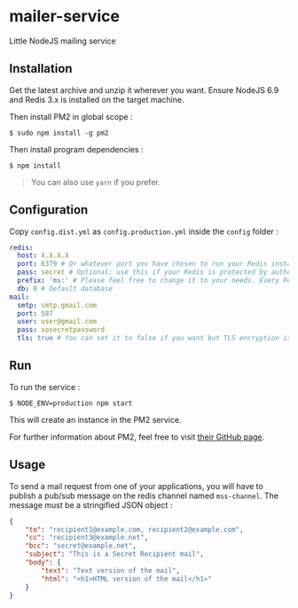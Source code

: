 # mailer-service

Little NodeJS mailing service

## Installation

Get the latest archive and unzip it wherever you want.
Ensure NodeJS 6.9 and Redis 3.x is installed on the target machine.

Then install PM2 in global scope :

`$ sudo npm install -g pm2`

Then install program dependencies :

`$ npm install`

> You can also use `yarn` if you prefer.

## Configuration

Copy `config.dist.yml` as `config.production.yml` inside the `config` folder :

```yaml
redis:
  host: X.X.X.X
  port: 6379 # Or whatever port you have chosen to run your Redis instance
  pass: secret # Optional: use this if your Redis is protected by authentication
  prefix: 'ms:' # Please feel free to change it to your needs. Every Redis key will be prefixed by this token.
  db: 0 # Default database
mail:
  smtp: smtp.gmail.com
  port: 587
  user: user@gmail.com
  pass: sosecretpassword
  tls: true # You can set it to false if you want but TLS encryption is recommended for privacy concerns
```

## Run

To run the service :

`$ NODE_ENV=production npm start`

This will create an instance in the PM2 service.

For further information about PM2, feel free to visit [their GitHub page](https://github.com/Unitech/pm2).

## Usage

To send a mail request from one of your applications, you will have to publish a pub/sub message on the redis channel named `mss-channel`.
The message must be a stringified JSON object :

```json
{
    "to": "recipient1@example.com, recipient2@example.com",
    "cc": "recipient3@example.net",
    "bcc": "secret@example.net",
    "subject": "This is a Secret Recipient mail",
    "body": {
        "text": "Text version of the mail",
        "html": "<h1>HTML version of the mail</h1>"
    }
}
```
